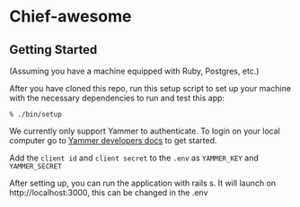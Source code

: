 # Chief-awesome

## Getting Started

(Assuming you have a machine equipped with Ruby, Postgres, etc.)

After you have cloned this repo, run this setup script to set up your machine
with the necessary dependencies to run and test this app:

    % ./bin/setup

We currently only support Yammer to authenticate. To login on your local
computer go to [Yammer developers docs](https://developer.yammer.com/docs/getting-started) to get started.

Add the `client id` and `client secret` to the `.env` as `YAMMER_KEY` and
`YAMMER_SECRET`

After setting up, you can run the application with rails s. It will launch on
http://localhost:3000, this can be changed in the .env
